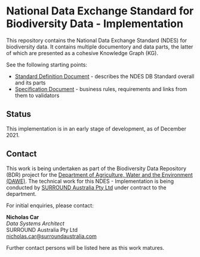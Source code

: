 # National Data Exchange Standard for Biodiversity Data - Implementation
This repository contains the National Data Exchange Standard (NDES) for biodiversity data. It contains multiple documentory and data parts, the latter of which are presented as a cohesive Knowledge Graph (KG).

See the following starting points:

* [Standard Definition Document](standard.adoc) - describes the NDES DB Standard overall and its parts
* [Specification Document](specification.adoc) - business rules, requirements and links from them to validators

## Status

This implementation is in an early stage of development, as of December 2021. 

## Contact

This work is being undertaken as part of the Biodiversity Data Repository (BDR) project for the [Department of Agriculture, Water and the Environment (DAWE)](https://www.awe.gov.au/). The technical work for this NDES - Implementation is being conducted by [SURROUND Australia Pty Ltd](https://surroundaustralia.com) under contract to the department.

For initial enquiries, please contact:  

**Nicholas Car**  
_Data Systems Architect_  
SURROUND Australia Pty Ltd  
<nicholas.car@surroundaustralia.com>  

Further contact persons will be listed here as this work matures. 
